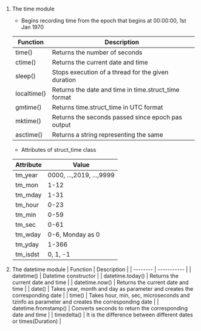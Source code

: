 1. The time module
   * Begins recording time from the epoch that begins at 00:00:00, 1st Jan 1970
   
   | Function | Description |
   | -------- | ----------- |
   | time()   | Returns the number of seconds |
   | ctime()  | Returns the current date and time |
   | sleep()  | Stops execution of a thread for the given duration |
   | localtime() | Returns the date and time in time.struct_time format |
   | gmtime() | Returns time.struct_time in UTC format |
   | mktime() | Returns the seconds passed since epoch pas output |
   | asctime()| Returns a string representing the same |

   * Attributes of struct_time class
   
   | Attribute | Value |
   | --------- | ----- |
   | tm_year   | 0000, ...,2019, ...,9999 |
   | tm_mon    | 1-12  |
   | tm_mday   | 1-31  |
   | tm_hour   | 0-23  |
   | tm_min    | 0-59  |
   | tm_sec    | 0-61  |
   | tm_wday   | 0-6, Monday as 0 |
   | tm_yday   | 1-366 |
   | tm_isdst  | 0, 1, -1 |

2. The datetime module
   | Function | Description |
   | -------- | ----------- |
   | datetime() | Datetime constructor |
   | datetime.today() | Returns the current date and time |
   | datetime.now() | Returns the current date and time |
   | date() | Takes year, month and day as parameter and creates the corresponding date |
   | time() | Takes hour, min, sec, microseconds and tzinfo as parameter and creates the corresponding date |
   | datetime.fromstamp() | Converts seconds to return the corresponding date and time |
   | timedelta() | It is the difference between different dates or times(Duration) |

